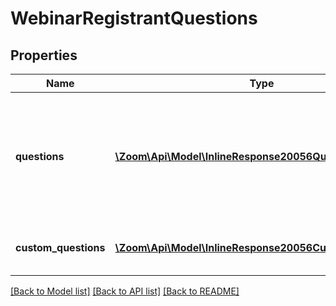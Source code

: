 # WebinarRegistrantQuestions

## Properties
Name | Type | Description | Notes
------------ | ------------- | ------------- | -------------
**questions** | [**\Zoom\Api\Model\InlineResponse20056Questions[]**](InlineResponse20056Questions.md) | Array of registration fields whose values should be provided by registrants during registration. | [optional] 
**custom_questions** | [**\Zoom\Api\Model\InlineResponse20056CustomQuestions[]**](InlineResponse20056CustomQuestions.md) | Array of Registrant Custom Questions. | [optional] 

[[Back to Model list]](../README.md#documentation-for-models) [[Back to API list]](../README.md#documentation-for-api-endpoints) [[Back to README]](../README.md)


